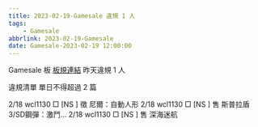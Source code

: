 ```yaml
---
title: 2023-02-19-Gamesale 違規 1 人
tags:
    - Gamesale
abbrlink: 2023-02-19-Gamesale
date: Gamesale-2023-02-19 12:00:00
---
```

Gamesale 板 [板規連結](https://www.ptt.cc/bbs/Gossiping/M.1637425085.A.07D.html)
昨天違規 1 人
<!-- more -->

違規清單
單日不得超過 2 篇

2/18 wcl1130 □ [NS  ] 徵 尼爾：自動人形
2/18 wcl1130 □ [NS  ] 售 斯普拉盾3/SD鋼彈：激鬥…
2/18 wcl1130 □ [NS  ] 售  深海迷航